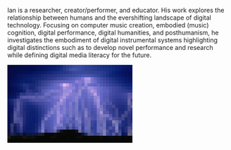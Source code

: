 <!-- ![alt text for screen readers](assets/Lightening.jpeg "Text to show on mouseover") -->
<!-- <p style = "background-image"><img  src="assets/Lightening.jpeg" alt="foo" title="title" /></p> -->
 <!-- <p style="background-image: url('assets/Lightening.jpeg');">  -->
<!-- [cv](docs/IanJarvis_2024-r.pdf) [statement](docs/a-rstatement.md) [courses](docs/course-outlines.md) [works](docs/creative-works.md) [research](docs/research.md) [publications](docs/publications.md) [music](docs/music.md) [events](docs/music.md) -->

<!-- ![alt text for screen readers](assets/Lightening.jpeg "Text to show on mouseover") -->


Ian is a researcher, creator/performer, and educator. His work explores the relationship between humans and the evershifting landscape of digital technology. Focusing on computer music creation, embodied (music) cognition, digital performance, digital humanities, and posthumanism, he investigates the embodiment of digital instrumental systems highlighting digital distinctions such as to develop novel performance and research while defining digital media literacy for the future.  

<img  src="assets/Lightening.jpeg" alt="foo" title="title" style = "width: 70% margin: auto;" />







